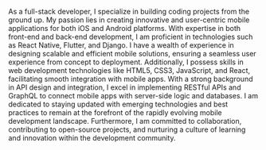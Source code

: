 As a full-stack developer, I specialize in building coding projects from the ground up. My passion lies in creating innovative and user-centric mobile applications for both iOS and Android platforms. 
With expertise in both front-end and back-end development, I am proficient in technologies such as React Native, Flutter, and Django. I have a wealth of experience in designing scalable and efficient 
mobile solutions, ensuring a seamless user experience from concept to deployment. Additionally, I possess skills in web development technologies like HTML5, CSS3, JavaScript, and React, facilitating 
smooth integration with mobile apps. With a strong background in API design and integration, I excel in implementing RESTful APIs and GraphQL to connect mobile apps with server-side logic and databases. 
I am dedicated to staying updated with emerging technologies and best practices to remain at the forefront of the rapidly evolving mobile development landscape. Furthermore, I am committed to collaboration, 
contributing to open-source projects, and nurturing a culture of learning and innovation within the development community.
